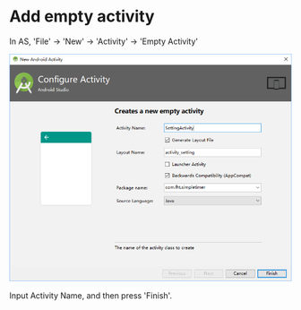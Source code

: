 # Add empty activity

In AS, 'File' -> 'New' -> 'Activity' -> 'Empty Activity'

![create-activity](pic/create-setting-activity.png)

Input Activity Name, and then press 'Finish'.
